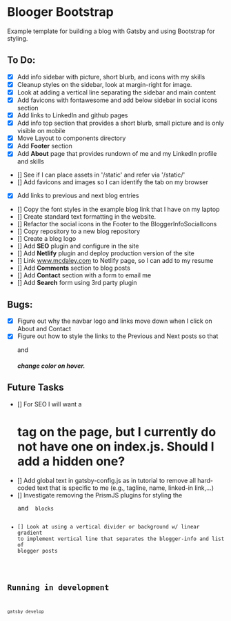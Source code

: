 # Blooger Bootstrap

Example template for building a blog with Gatsby and using Bootstrap for 
styling. 

## To Do:
- [x] Add info sidebar with picture, short blurb, and icons with my skills
- [x] Cleanup styles on the sidebar, look at margin-right for image.
- [x] Look at adding a vertical line separating the sidebar and main content
- [x] Add favicons with fontawesome and add below sidebar in social icons section
- [x] Add links to LinkedIn and github pages
- [x] Add info top section that provides a short blurb, small picture and is only visible on mobile
- [x] Move Layout to components directory
- [x] Add **Footer** section
- [x] Add **About** page that provides rundown of me and my LinkedIn profile and skills
- [] See if I can place assets in '/static' and refer via '/static/'
- [] Add favicons and images so I can identify the tab on my browser
- [x] Add links to previous and next blog entries
- [] Copy the font styles in the example blog link that I have on my laptop
- [] Create standard text formatting in the website.
- [] Refactor the social icons in the Footer to the BloggerInfoSocialIcons
- [] Copy repository to a new blog repository
- [] Create a blog logo
- [] Add **SEO** plugin and configure in the site
- [] Add **Netlify** plugin and deploy production version of the site
- [] Link www.mcdaley.com to Netlify page, so I can add to my resume
- [] Add **Comments** section to blog posts
- [] Add **Contact** section with a form to email me
- [] Add **Search** form using 3rd party plugin

## Bugs:
- [x] Figure out why the navbar logo and links move down when I click on About and Contact
- [x] Figure out how to style the links to the Previous and Next posts so that <p> and <h5> change color on hover.

## Future Tasks
- [] For SEO I will want a <h1> tag on the page, but I currently do not have one on index.js. Should I add a hidden one?
- [] Add global text in gatsby-config.js as in tutorial to remove all hard-coded text
     that is specific to me (e.g., tagline, name, linked-in link,...)
- [] Investigate removing the PrismJS plugins for styling the <pre> and <code> blocks
- [] Look at using a vertical divider or background w/ linear gradient to implement
     vertical line that separates the blogger-info and list of blogger posts

## Running in development
`gatsby develop`
